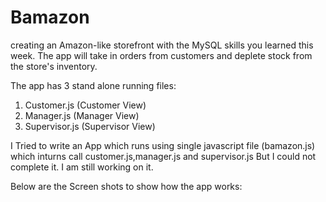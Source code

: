 # Bamazon
creating an Amazon-like storefront with the MySQL skills you learned this week. The app will take in orders from customers and deplete stock from the store's inventory.

The app has 3 stand alone running files:
1. Customer.js (Customer View)
2. Manager.js (Manager View)
3. Supervisor.js (Supervisor View)

I Tried to write an App which runs using single javascript file (bamazon.js) which inturns call customer.js,manager.js and supervisor.js
But I could not complete it. I am still working on it.


Below are the Screen shots to show how the app works:

